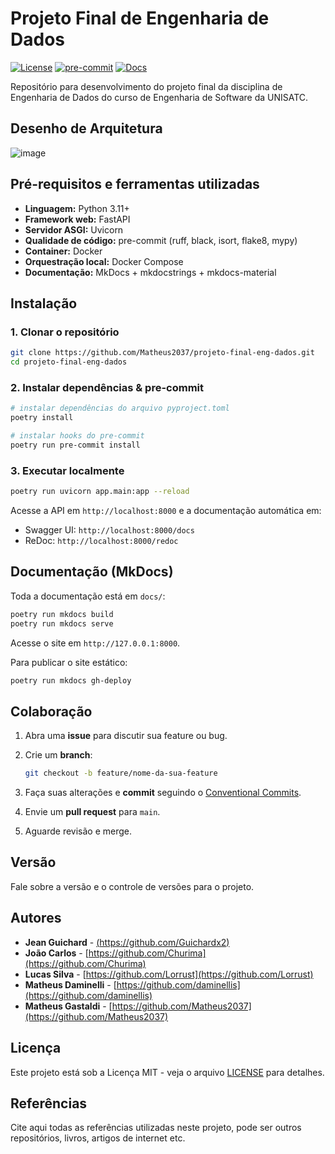 # Projeto Final de Engenharia de Dados

[![License](https://img.shields.io/badge/License-MIT-blue.svg)](LICENSE)
[![pre-commit](https://img.shields.io/badge/pre--commit-enabled-brightgreen.svg)](https://github.com/Matheus2037/projeto-final-eng-dados)
[![Docs](https://img.shields.io/badge/docs-mkdocs-blue)](https://github.com/Matheus2037/projeto-final-eng-dados)

Repositório para desenvolvimento do projeto final da disciplina de Engenharia de Dados do curso de Engenharia de Software da UNISATC.

## Desenho de Arquitetura

![image](https://github.com/jlsilva01/projeto-ed-satc/assets/484662/541de6ab-03fa-49b3-a29f-dec8857360c1)

## Pré-requisitos e ferramentas utilizadas

- **Linguagem:** Python 3.11+
- **Framework web:** FastAPI
- **Servidor ASGI:** Uvicorn
- **Qualidade de código:** pre-commit (ruff, black, isort, flake8, mypy)
- **Container:** Docker
- **Orquestração local:** Docker Compose
- **Documentação:** MkDocs + mkdocstrings + mkdocs-material

## Instalação

### 1. Clonar o repositório

```bash
git clone https://github.com/Matheus2037/projeto-final-eng-dados.git
cd projeto-final-eng-dados
```

### 2. Instalar dependências & pre-commit

```bash
# instalar dependências do arquivo pyproject.toml
poetry install

# instalar hooks do pre-commit
poetry run pre-commit install
```

### 3. Executar localmente

```bash
poetry run uvicorn app.main:app --reload
```

Acesse a API em `http://localhost:8000` e a documentação automática em:
- Swagger UI: `http://localhost:8000/docs`
- ReDoc:       `http://localhost:8000/redoc`

## Documentação (MkDocs)

Toda a documentação está em `docs/`:

```bash
poetry run mkdocs build
poetry run mkdocs serve
```

Acesse o site em `http://127.0.0.1:8000`.

Para publicar o site estático:

```bash
poetry run mkdocs gh-deploy
```

## Colaboração

1. Abra uma **issue** para discutir sua feature ou bug.  
2. Crie um **branch**:  

   ```bash
   git checkout -b feature/nome-da-sua-feature
   ```
3. Faça suas alterações e **commit** seguindo o [Conventional Commits](https://www.conventionalcommits.org/en/v1.0.0/).  
4. Envie um **pull request** para `main`.  
5. Aguarde revisão e merge.

## Versão

Fale sobre a versão e o controle de versões para o projeto.

## Autores

* **Jean Guichard** - [(https://github.com/Guichardx2)](https://github.com/Guichardx2)
* **João Carlos** - [https://github.com/Churima](https://github.com/Churima)
* **Lucas Silva** - [https://github.com/Lorrust](https://github.com/Lorrust)
* **Matheus Daminelli** - [https://github.com/daminellis](https://github.com/daminellis)
* **Matheus Gastaldi** - [https://github.com/Matheus2037](https://github.com/Matheus2037)

## Licença

Este projeto está sob a Licença MIT - veja o arquivo [LICENSE](https://github.com/Matheus2037/projeto-final-eng-dados/blob/main/LICENSE) para detalhes.   

## Referências

Cite aqui todas as referências utilizadas neste projeto, pode ser outros repositórios, livros, artigos de internet etc.
